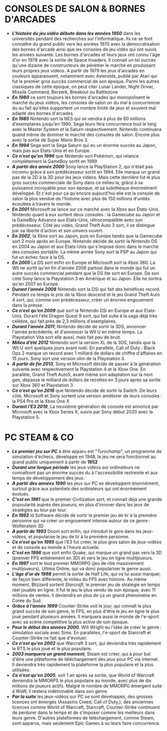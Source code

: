 # CONSOLES DE SALON & BORNES D'ARCADES

- **_L'histoire du jeu vidéo débute dans les années 1950_** dans les universités pendant des recherches sur l'informatique. Ils ne se font connaître du grand public vers les années 1970 avec la démocratisation des bornes d'arcade ainsi que les consoles de jeu vidéo qui ont suivis les années suivante.
Les bornes d'arcades et leurs jeux ont connu l'âge d'or en 1978 avec la sortie de Space Invaders. Il connait un tel succès qu'une dizaine de constructeurs de pénétrer le marché en produisant leurs propres jeux vidéos. A partir de 1979 les jeux d'arcades en couleurs apparaissent, notamment avec Asteroids, publié par Atari qui fut le premier gros succès commercial de son époque. Parmi les autres classiques de cette époque, on peut citer Lunar Lander, Night Driver, Missile Command, Berzerk, Breakout ou Battlezone
- **_En 1980_** ce sont toujours les bornes d'arcades qui monopolisent le marché du jeux vidéos, les consoles de salon on du mal à concurrencer du au fait qu'elles supportent un nombre limité de jeux et souvent mal adapté des bornes d'arcades.
- **_En 1985_** Nintendo sort la NES qui se vendra à plus de 60 millions d'exemplaires jusqu'en 1990. Sega leurs fera concurrence tout le long avec la Master System et la Saturn respectivement.
Nintendo continuera quand même de dominer le marché des consoles de salon. Encore plus avec la sortie de Super Mario Bros 3.
- **_En 1994_** Sega sort la Sega Saturn qui eu un énorme succès au Japon, mais pas aux Etats-Unis et en Europe.
- **_Ce n'est qu'en 1996_** que Nintendo sort Pokémon, qui relance complètement la GameBoy sortit en 1989
- **_A partir des année 2000_** Sony lance la PlayStation 2, qui n'était pas inconnu grâce à son prédécesseur sortit en 1994. Elle marqua un grand pas de la 2D à la 3D pour les jeux vidéos. Mais cette dernière fut le plus gros succès commerciale de Sony dans ce milieu la, grâce à sa puissance incroyable pour son époque, et sa ludothèque énormément développé. Et c'est pour ça qu'encore aujourd'hui elle est la console de salon la plus vendue de l'histoire avec plus de 150 millions d'unités écoulées à travers le monde.
- **_En 2001_** Microsoft se lance sur ce marché avec la Xbox aux États-Unis. Nintendo quant à eux sortent deux consoles : la Gamecube au Japon et la GameBoy Advance aux Etats-Unis, rétrocompatible avec son prédécesseur. Côté jeu vidéo, Grand Theft Auto 3 sort, il se distingue par sa liberté d'action et son univers ouvert.
- **_En 2002_**, la Xbox sort au Japon, puis en Europe tandis que la Gamecube sort 2 mois après en Europe.
Nintendo décide de sortir la Nintendo DS en 2004 au Japon et aux Etats-Unis qui s'impose donc dans le marché des consoles portable. La même année Sony sort la PSP au Japon qui fut un échec face à la DS.
- **_En 2005_** La DS sort enfin en Europe et Microsoft sort la Xbox 360.
La WII ne sortit qu'en fin d'année 2006 partout dans le monde qui fut un autre succès commercial pendant que la DS lite sort en Europe. De son côté Sony lance la Playstation 3 en Amérique et au Japon. Elle ne sortira qu'en 2007 en Europe. 
- **_Durant l'année 2008_** Nintendo sort la DSi qui fait des bénéfices record. Pendant ce temps le prix de la Xbox descend et le jeu Grand Theft Auto 4 sort, qui, comme son prédécesseur, créer un énorme engouement dans la presse.
- **_Ce n'est qu'en 2009_** que sort la Nintendo DSi en Europe et aux Etats-Unis. Durant l'été Dragon Quest 9 sort, qui fait suite à la saga déjà très célèbre, qui fait près de 2,3 millions d'exemplaires.
- **_Durant l'année 2011_**, Nintendo décide de sortir la 3DS, annoncer l'année précédente, et d'annoncer la WII U en même temps. La Playstation Vita sort elle aussi, mais fait peu de bruit.
- **_Milieu d'été 2012_** Nintendo sort la version XL de la 3DS, tandis que la WII U sort quelques jours avant noël. En parallèle, Call of Duty : Black Ops 2 marque un record avec 1 milliard de dollars de chiffre d'affaires en 15 jours. Sony sort une version slim de la Playstation 3.
- **_A partir de fin 2013_**, Sony et Microsoft décide de passer à la génération suivante avec respectivement la Playstation 4 et la Xbox One. En parallèle, Grand Theft Auto5, avant même son adaptation sur la next gen, dépasse le milliard de dollars de recettes en 3 jours après sa sortie sur Xbox 360 et Playstation 3
- **_Ce n'est qu'en 2016_** que Nintendo décide de sortir la Switch. De leurs côté, Microsoft et Sony sortent une version améliorer de leurs consoles : la PS4 Pro et la Xbox One X
- **_Durant l'E3 2019_**, La neuvième génération de console est annoncé par Microsoft avec la Xbox Series X, suivis par Sony début 2020 avec la Playstation 5.

# PC STEAM & CO

- **_Le premier jeu sur PC_** à être apparu est "_Turochamp_", un programme de simulation d'échecs, développé en 1948, le jeu ne sera fonctionnel au grand public uniquement à partir de **1952**
- **_Durant une longue période_** les jeux vidéos sur ordinateurs ne connaîtront pas un énorme succès du à l'accessibilité restreinte et aux temps de développement des jeux.
- **_A partir des années 1990_** les jeux sur PC se développent énormément, surtout grâce aux potentiels des ordinateurs qui ont énormément évolués.
- **_C'est en 1991_** que le premier Civilization sort, et connait déjà une grande popoularité auprès des joueurs, en plus d'innover dans les jeux de stratégies au tour par tour.
- **_En 1992_** id Software décide de sortir le premier jeu de tir à la première personne qui va créer un engouement intense autour de ce genre : Wolfenstein 3D
- **_A partir de 1993_** Doom sort enfin, qui introduit le gore dans les jeux-vidéos, et popularise le jeu de tir à la première personne.
- **_Ce n'est qu'en 1995_** que l'E3 fut créer, le plus gros salon de jeux-vidéos et de console au monde à l'heure actuelle.
- **_C'est en 1996_** que sort enfin Quake, qui marque un grand pas vers la 3D (premier FPS entièrement en 3D) et vers le jeu en ligne mulitjoueurs.
- **_En 1997_** sort le tout premier MMORPG (jeu de rôle massivement multijoueurs), Ultima Online, qui va donc populariser le genre aussi.
- **_L'âge d'or de 1998_** permit la sortie de Half Life, qui va lui aussi marquer, de façon bien différente, le milieu du FPS avec histoire. Au même moment, Blizzard sortent *Starcraft*, le premier jeu de stratégie en temps réel jouable en ligne. Il fut le jeu le plus vendu de son époque, avec 11 millions de ventes. Il deviendra en plus de ça un grand phénoméne en Corée du Sud.
- **_Grâce à l'année 1999_** Counter-Strike voit le jour, qui connaît le plus grand succès de son genre, le FPS, en plus d'être le jeu en ligne le plus joué pendant plusieurs années. Il marquera aussi le monde de l'e-sport avec sa scène compétitive la plus active de son époque.
- **_Pour le début des années 2000_**, Will Wright eu l'idée de créer le genre : simulation sociale avec Sims. En parallèles, l'e-sport de Starcraft et Counter-Strike ne fait que d'évoluer.
- **_Ce n'est qu'en 2002_** que Warcraft 3 sort, qui deviendra très rapidement le RTS le plus joué et le plus populaire.
- **_2003 marquera un grand moment_**, Steam est créer, qui à pour but d'être une plâteforme de téléchargement des jeux pour PC via internet. Il deviendra très rapidement la plateforme la plus populaire et la plus utilisées.
- **_Ce n'est qu'en 2005_**, soit 1 an après sa sortie, que World of Warcraft deviendra le MMORPS le plus populaire au monde, avec plus de dix millions de joueurs actifs. Malgré le nombre de MMORPG émergent suite à WoW, il restera indétronable dans son genre.
- **_Par la suite_** les jeux-vidéos sur PC se sont développés, des grosses licences ont émergés (Assasins Creed, Call of Duty,), des anciennes licences comme World of Warcraft, Starcraft, Counter-Strike continuent de perdurer dans le temps et de s'imposer comme les meilleurs dans leurs genre. D'autres plateformes de téléchargement, comme Steam, sont apparus, mais seulement Epic Games à su leurs faire concurrence. 
